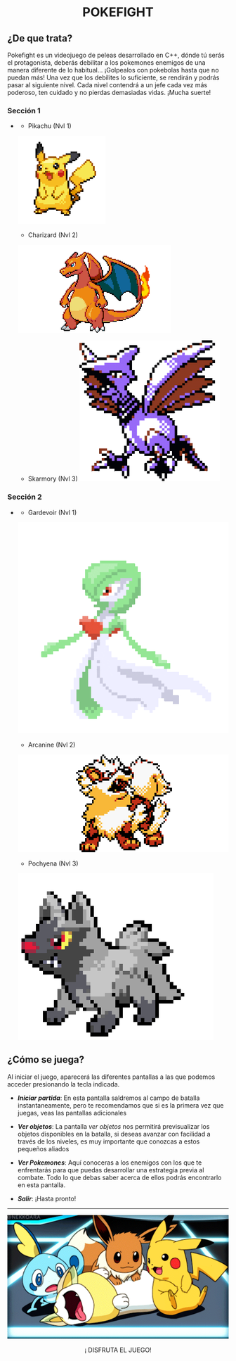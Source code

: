 # <center>POKEFIGHT</center>

## ¿De que trata?
Pokefight es un videojuego de peleas desarrollado en C++, dónde tú serás el protagonista, deberás debilitar a los pokemones enemigos de una manera diferente de lo habitual... ¡Golpealos con pokebolas hasta que no puedan más! Una vez que los debilites lo suficiente, se rendirán y podrás pasar al siguiente nivel. Cada nivel contendrá a un jefe cada vez más poderoso, ten cuidado y no pierdas demasiadas vidas. ¡Mucha suerte!

###  Sección 1
-
    + Pikachu (Nvl 1)  
    
    ![Pikaimg](images/Pikachu-sprite.gif)

    + Charizard (Nvl 2)

    ![Charizardimg](images/Charizard-Sprite.gif)
    
    + Skarmory  (Nvl 3)
    ![Skarmoryimg100 ](images/Skarmory-sprite.gif)



### Sección 2
  -
    + Gardevoir (Nvl 1)
    
    ![Gardevoirimg](images/Gardevoir-Sprite.gif)
    
    + Arcanine (Nvl 2)
    
     ![Arcanineimg](images/Arcanine-Sprite.gif)

     + Pochyena (Nvl 3)

     ![Pochyena](images/Pochyena-Sprite.gif)

## ¿Cómo se juega?
Al iniciar el juego, aparecerá las diferentes pantallas a las que podemos acceder presionando la tecla indicada. 

- ***Iniciar partida***: En esta pantalla saldremos al campo de batalla instantaneamente, pero te recomendamos que si es la primera vez que juegas, veas las pantallas adicionales 

- ***Ver objetos***: La pantalla *ver objetos* nos permitirá previsualizar los objetos disponibles en la batalla, si deseas avanzar con facilidad a través de los niveles, es muy importante que conozcas a estos pequeños aliados 

- ***Ver Pokemones***: Aquí conoceras a los enemigos con los que te enfrentarás para que puedas desarrollar una estrategia previa al combate. Todo lo que debas saber acerca de ellos podrás encontrarlo en esta pantalla. 

- ***Salir***: ¡Hasta pronto!



---

![PokemonImg](images/poke-sprite.gif)

<center> ¡ DISFRUTA EL JUEGO!